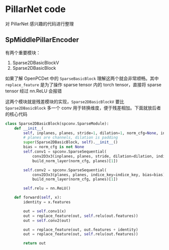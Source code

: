 # PillarNet code

对 PillarNet 感兴趣的代码进行整理

## SpMiddlePillarEncoder

有两个重要模块：

1. Sparse2DBasicBlockV
2. Sparse2DBasicBlock

如果了解 OpenPCDet 中的 `SparseBasicBlock` 理解这两个就会非常顺畅。其中 `replace_feature` 是为了操作 sparse tensor 内的 torch tensor，直接将 sparse tensor 经过 nn.ReLU 会报错

这两个模块就是残差模块的实现，`Sparse2DBasicBlockV` 要比 `Sparse2DBasicBlock` 多一个 conv 用于转换维度，便于残差相加。下面就放后者的核心代码

```python
class Sparse2DBasicBlock(spconv.SparseModule):
    def __init__(
        self, inplanes, planes, stride=1, dilation=1, norm_cfg=None, indice_key=None):
        # planes are channels, dilation is padding
        super(Sparse2DBasicBlock, self).__init__()
        bias = norm_cfg is not None
        self.conv1 = spconv.SparseSequential(
            conv2D3x3(inplanes, planes, stride, dilation=dilation, indice_key=indice_key, bias=bias),
            build_norm_layer(norm_cfg, planes)[1])

        self.conv2 = spconv.SparseSequential(
            conv2D3x3(planes, planes, indice_key=indice_key, bias=bias),
            build_norm_layer(norm_cfg, planes)[1])

        self.relu = nn.ReLU()

    def forward(self, x):
        identity = x.features

        out = self.conv1(x)
        out = replace_feature(out, self.relu(out.features))
        out = self.conv2(out)

        out = replace_feature(out, out.features + identity)
        out = replace_feature(out, self.relu(out.features))

        return out
```

